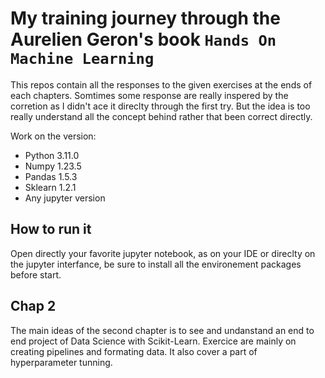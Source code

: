 # My training journey through the Aurelien Geron's book `Hands On Machine Learning`

This repos contain all the responses to the given exercises at the ends of each chapters. Somtimes some response are really inspered by the corretion as I didn't ace it direclty through the first try. But the idea is too really understand all the concept behind rather that been correct directly.

Work on the version:
* Python 3.11.0
* Numpy 1.23.5
* Pandas 1.5.3
* Sklearn 1.2.1
* Any jupyter version

## How to run it
Open directly your favorite jupyter notebook, as on your IDE or direclty on the jupyter interfance, be sure to install all the environement packages before start.

## Chap 2
The main ideas of the second chapter is to see and undanstand an end to end project of Data Science with Scikit-Learn. Exercice are mainly on creating pipelines and formating data. It also cover a part of hyperparameter tunning.